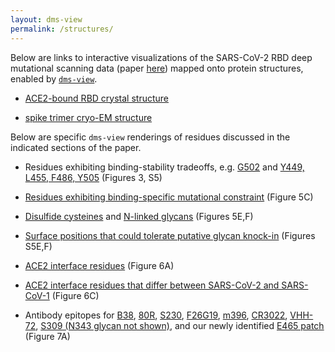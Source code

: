 ```yaml
---
layout: dms-view
permalink: /structures/
---
```


Below are links to interactive visualizations of the SARS-CoV-2 RBD deep mutational scanning data (paper [here]()) mapped onto protein structures, enabled by [`dms-view`](https://dms-view.github.io/docs/).

   - [ACE2-bound RBD crystal structure](https://dms-view.github.io/?markdown-url=https%3A%2F%2Fraw.githubusercontent.com%2Fjbloomlab%2FSARS-CoV-2-RBD_DMS%2Fmaster%2Fresults%2Fdms_view%2Fdescription_RBD.md&pdb-url=https%3A%2F%2Fraw.githubusercontent.com%2Fjbloomlab%2FSARS-CoV-2-RBD_DMS%2Fmaster%2Fdata%2Fstructures%2FACE2-bound%2F6m0j.pdb&data-url=https%3A%2F%2Fraw.githubusercontent.com%2Fjbloomlab%2FSARS-CoV-2-RBD_DMS%2Fmaster%2Fresults%2Fdms_view%2Fdms-view_table_RBD.csv&condition=ACE2-binding&site_metric=site_entropy&mutation_metric=mut_preference&selected_sites=498%2C501)

   - [spike trimer cryo-EM structure](https://dms-view.github.io/?markdown-url=https%3A%2F%2Fraw.githubusercontent.com%2Fjbloomlab%2FSARS-CoV-2-RBD_DMS%2Fmaster%2Fresults%2Fdms_view%2Fdescription_spike.md&pdb-url=https%3A%2F%2Fraw.githubusercontent.com%2Fjbloomlab%2FSARS-CoV-2-RBD_DMS%2Fmaster%2Fdata%2Fstructures%2FACE2-bound%2F6vxx.pdb&data-url=https%3A%2F%2Fraw.githubusercontent.com%2Fjbloomlab%2FSARS-CoV-2-RBD_DMS%2Fmaster%2Fresults%2Fdms_view%2Fdms-view_table_spike.csv&condition=ACE2-binding&site_metric=site_entropy&mutation_metric=mut_preference&selected_sites=498%2C501)

Below are specific `dms-view` renderings of residues discussed in the indicated sections of the paper.

   - Residues exhibiting binding-stability tradeoffs, e.g. [G502](https://dms-view.github.io/?markdown-url=https%3A%2F%2Fraw.githubusercontent.com%2Fjbloomlab%2FSARS-CoV-2-RBD_DMS%2Fmaster%2Fresults%2Fdms_view%2Fdescription_RBD.md&pdb-url=https%3A%2F%2Fraw.githubusercontent.com%2Fjbloomlab%2FSARS-CoV-2-RBD_DMS%2Fmaster%2Fdata%2Fstructures%2FACE2-bound%2F6m0j.pdb&data-url=https%3A%2F%2Fraw.githubusercontent.com%2Fjbloomlab%2FSARS-CoV-2-RBD_DMS%2Fmaster%2Fresults%2Fdms_view%2Fdms-view_table_RBD.csv&condition=ACE2-binding&site_metric=site_entropy&mutation_metric=mut_preference&selected_sites=502) and [Y449, L455, F486, Y505](https://dms-view.github.io/?markdown-url=https%3A%2F%2Fraw.githubusercontent.com%2Fjbloomlab%2FSARS-CoV-2-RBD_DMS%2Fmaster%2Fresults%2Fdms_view%2Fdescription_RBD.md&pdb-url=https%3A%2F%2Fraw.githubusercontent.com%2Fjbloomlab%2FSARS-CoV-2-RBD_DMS%2Fmaster%2Fdata%2Fstructures%2FACE2-bound%2F6m0j.pdb&data-url=https%3A%2F%2Fraw.githubusercontent.com%2Fjbloomlab%2FSARS-CoV-2-RBD_DMS%2Fmaster%2Fresults%2Fdms_view%2Fdms-view_table_RBD.csv&condition=ACE2-binding&site_metric=site_entropy&mutation_metric=mut_preference&selected_sites=449%2C455%2C486%2C505) (Figures 3, S5)
   
   - [Residues exhibiting binding-specific mutational constraint](https://dms-view.github.io/?markdown-url=https%3A%2F%2Fraw.githubusercontent.com%2Fjbloomlab%2FSARS-CoV-2-RBD_DMS%2Fmaster%2Fresults%2Fdms_view%2Fdescription_RBD.md&pdb-url=https%3A%2F%2Fraw.githubusercontent.com%2Fjbloomlab%2FSARS-CoV-2-RBD_DMS%2Fmaster%2Fdata%2Fstructures%2FACE2-bound%2F6m0j.pdb&data-url=https%3A%2F%2Fraw.githubusercontent.com%2Fjbloomlab%2FSARS-CoV-2-RBD_DMS%2Fmaster%2Fresults%2Fdms_view%2Fdms-view_table_RBD.csv&condition=ACE2-binding&site_metric=site_entropy&mutation_metric=mut_preference&selected_sites=443%2C447%2C449%2C456%2C473%2C475%2C476%2C487%2C489%2C496%2C500%2C502%2C505) (Figure 5C)
   
   - [Disulfide cysteines](https://dms-view.github.io/?markdown-url=https%3A%2F%2Fraw.githubusercontent.com%2Fjbloomlab%2FSARS-CoV-2-RBD_DMS%2Fmaster%2Fresults%2Fdms_view%2Fdescription_RBD.md&pdb-url=https%3A%2F%2Fraw.githubusercontent.com%2Fjbloomlab%2FSARS-CoV-2-RBD_DMS%2Fmaster%2Fdata%2Fstructures%2FACE2-bound%2F6m0j.pdb&data-url=https%3A%2F%2Fraw.githubusercontent.com%2Fjbloomlab%2FSARS-CoV-2-RBD_DMS%2Fmaster%2Fresults%2Fdms_view%2Fdms-view_table_RBD.csv&condition=ACE2-binding&site_metric=site_entropy&mutation_metric=mut_preference&selected_sites=336%2C361%2C379%2C391%2C432%2C480%2C488%2C525) and [N-linked glycans](https://dms-view.github.io/?markdown-url=https%3A%2F%2Fraw.githubusercontent.com%2Fjbloomlab%2FSARS-CoV-2-RBD_DMS%2Fmaster%2Fresults%2Fdms_view%2Fdescription_RBD.md&pdb-url=https%3A%2F%2Fraw.githubusercontent.com%2Fjbloomlab%2FSARS-CoV-2-RBD_DMS%2Fmaster%2Fdata%2Fstructures%2FACE2-bound%2F6m0j.pdb&data-url=https%3A%2F%2Fraw.githubusercontent.com%2Fjbloomlab%2FSARS-CoV-2-RBD_DMS%2Fmaster%2Fresults%2Fdms_view%2Fdms-view_table_RBD.csv&condition=expression&site_metric=site_entropy&mutation_metric=mut_preference&selected_sites=331%2C333%2C343%2C345) (Figures 5E,F)
   
   - [Surface positions that could tolerate putative glycan knock-in](https://dms-view.github.io/?markdown-url=https%3A%2F%2Fraw.githubusercontent.com%2Fjbloomlab%2FSARS-CoV-2-RBD_DMS%2Fmaster%2Fresults%2Fdms_view%2Fdescription_RBD.md&pdb-url=https%3A%2F%2Fraw.githubusercontent.com%2Fjbloomlab%2FSARS-CoV-2-RBD_DMS%2Fmaster%2Fdata%2Fstructures%2FACE2-bound%2F6m0j.pdb&data-url=https%3A%2F%2Fraw.githubusercontent.com%2Fjbloomlab%2FSARS-CoV-2-RBD_DMS%2Fmaster%2Fresults%2Fdms_view%2Fdms-view_table_RBD.csv&condition=expression&site_metric=site_entropy&mutation_metric=mut_preference&selected_sites=354%2C360%2C388%2C394%2C448%2C450%2C460%2C481) (Figures S5E,F)
   
   - [ACE2 interface residues](https://dms-view.github.io/?markdown-url=https%3A%2F%2Fraw.githubusercontent.com%2Fjbloomlab%2FSARS-CoV-2-RBD_DMS%2Fmaster%2Fresults%2Fdms_view%2Fdescription_RBD.md&pdb-url=https%3A%2F%2Fraw.githubusercontent.com%2Fjbloomlab%2FSARS-CoV-2-RBD_DMS%2Fmaster%2Fdata%2Fstructures%2FACE2-bound%2F6m0j.pdb&data-url=https%3A%2F%2Fraw.githubusercontent.com%2Fjbloomlab%2FSARS-CoV-2-RBD_DMS%2Fmaster%2Fresults%2Fdms_view%2Fdms-view_table_RBD.csv&condition=ACE2-binding&site_metric=site_entropy&mutation_metric=mut_preference&selected_sites=417%2C439%2C446%2C449%2C453%2C455%2C456%2C475%2C486%2C487%2C489%2C493%2C494%2C496%2C498%2C500%2C501%2C502%2C503%2C505) (Figure 6A)
   
   - [ACE2 interface residues that differ between SARS-CoV-2 and SARS-CoV-1](https://dms-view.github.io/?markdown-url=https%3A%2F%2Fraw.githubusercontent.com%2Fjbloomlab%2FSARS-CoV-2-RBD_DMS%2Fmaster%2Fresults%2Fdms_view%2Fdescription_RBD.md&pdb-url=https%3A%2F%2Fraw.githubusercontent.com%2Fjbloomlab%2FSARS-CoV-2-RBD_DMS%2Fmaster%2Fdata%2Fstructures%2FACE2-bound%2F6m0j.pdb&data-url=https%3A%2F%2Fraw.githubusercontent.com%2Fjbloomlab%2FSARS-CoV-2-RBD_DMS%2Fmaster%2Fresults%2Fdms_view%2Fdms-view_table_RBD.csv&condition=ACE2-binding&site_metric=site_entropy&mutation_metric=mut_preference&selected_sites=417%2C439%2C446%2C455%2C456%2C475%2C486%2C493%2C494%2C498%2C501%2C503) (Figure 6C)

   - Antibody epitopes for [B38](https://dms-view.github.io/?markdown-url=https%3A%2F%2Fraw.githubusercontent.com%2Fjbloomlab%2FSARS-CoV-2-RBD_DMS%2Fmaster%2Fresults%2Fdms_view%2Fdescription_RBD.md&pdb-url=https%3A%2F%2Fraw.githubusercontent.com%2Fjbloomlab%2FSARS-CoV-2-RBD_DMS%2Fmaster%2Fdata%2Fstructures%2FACE2-bound%2F6m0j.pdb&data-url=https%3A%2F%2Fraw.githubusercontent.com%2Fjbloomlab%2FSARS-CoV-2-RBD_DMS%2Fmaster%2Fresults%2Fdms_view%2Fdms-view_table_RBD.csv&condition=ACE2-binding&site_metric=site_entropy&mutation_metric=mut_preference&selected_sites=403%2C405%2C406%2C409%2C415%2C416%2C417%2C420%2C421%2C453%2C455%2C456%2C457%2C458%2C459%2C460%2C473%2C474%2C475%2C476%2C484%2C486%2C487%2C489%2C490%2C492%2C493%2C495%2C496%2C498%2C500%2C501%2C502%2C505), [80R](https://dms-view.github.io/?markdown-url=https%3A%2F%2Fraw.githubusercontent.com%2Fjbloomlab%2FSARS-CoV-2-RBD_DMS%2Fmaster%2Fresults%2Fdms_view%2Fdescription_RBD.md&pdb-url=https%3A%2F%2Fraw.githubusercontent.com%2Fjbloomlab%2FSARS-CoV-2-RBD_DMS%2Fmaster%2Fdata%2Fstructures%2FACE2-bound%2F6m0j.pdb&data-url=https%3A%2F%2Fraw.githubusercontent.com%2Fjbloomlab%2FSARS-CoV-2-RBD_DMS%2Fmaster%2Fresults%2Fdms_view%2Fdms-view_table_RBD.csv&condition=ACE2-binding&site_metric=site_entropy&mutation_metric=mut_preference&selected_sites=439%2C445%2C446%2C449%2C452%2C455%2C470%2C482%2C484%2C485%2C486%2C488%2C489%2C490%2C492%2C493%2C494%2C496%2C498%2C499%2C500%2C501%2C502%2C505%2C506), [S230](https://dms-view.github.io/?markdown-url=https%3A%2F%2Fraw.githubusercontent.com%2Fjbloomlab%2FSARS-CoV-2-RBD_DMS%2Fmaster%2Fresults%2Fdms_view%2Fdescription_RBD.md&pdb-url=https%3A%2F%2Fraw.githubusercontent.com%2Fjbloomlab%2FSARS-CoV-2-RBD_DMS%2Fmaster%2Fdata%2Fstructures%2FACE2-bound%2F6m0j.pdb&data-url=https%3A%2F%2Fraw.githubusercontent.com%2Fjbloomlab%2FSARS-CoV-2-RBD_DMS%2Fmaster%2Fresults%2Fdms_view%2Fdms-view_table_RBD.csv&condition=ACE2-binding&site_metric=site_entropy&mutation_metric=mut_preference&selected_sites=415%2C416%2C417%2C420%2C421%2C454%2C455%2C456%2C457%2C458%2C459%2C460%2C473%2C474%2C475%2C476%2C477%2C485%2C486%2C487%2C488%2C489), [F26G19](https://dms-view.github.io/?markdown-url=https%3A%2F%2Fraw.githubusercontent.com%2Fjbloomlab%2FSARS-CoV-2-RBD_DMS%2Fmaster%2Fresults%2Fdms_view%2Fdescription_RBD.md&pdb-url=https%3A%2F%2Fraw.githubusercontent.com%2Fjbloomlab%2FSARS-CoV-2-RBD_DMS%2Fmaster%2Fdata%2Fstructures%2FACE2-bound%2F6m0j.pdb&data-url=https%3A%2F%2Fraw.githubusercontent.com%2Fjbloomlab%2FSARS-CoV-2-RBD_DMS%2Fmaster%2Fresults%2Fdms_view%2Fdms-view_table_RBD.csv&condition=ACE2-binding&site_metric=site_entropy&mutation_metric=mut_preference&selected_sites=372%2C375%2C404%2C405%2C437%2C439%2C440%2C500%2C501%2C502%2C503%2C504%2C505%2C506%2C508), [m396](https://dms-view.github.io/?markdown-url=https%3A%2F%2Fraw.githubusercontent.com%2Fjbloomlab%2FSARS-CoV-2-RBD_DMS%2Fmaster%2Fresults%2Fdms_view%2Fdescription_RBD.md&pdb-url=https%3A%2F%2Fraw.githubusercontent.com%2Fjbloomlab%2FSARS-CoV-2-RBD_DMS%2Fmaster%2Fdata%2Fstructures%2FACE2-bound%2F6m0j.pdb&data-url=https%3A%2F%2Fraw.githubusercontent.com%2Fjbloomlab%2FSARS-CoV-2-RBD_DMS%2Fmaster%2Fresults%2Fdms_view%2Fdms-view_table_RBD.csv&condition=ACE2-binding&site_metric=site_entropy&mutation_metric=mut_preference&selected_sites=372%2C375%2C376%2C378%2C403%2C404%2C405%2C408%2C439%2C449%2C496%2C498%2C499%2C500%2C501%2C502%2C503%2C504%2C505%2C506%2C508), [CR3022](https://dms-view.github.io/?markdown-url=https%3A%2F%2Fraw.githubusercontent.com%2Fjbloomlab%2FSARS-CoV-2-RBD_DMS%2Fmaster%2Fresults%2Fdms_view%2Fdescription_RBD.md&pdb-url=https%3A%2F%2Fraw.githubusercontent.com%2Fjbloomlab%2FSARS-CoV-2-RBD_DMS%2Fmaster%2Fdata%2Fstructures%2FACE2-bound%2F6m0j.pdb&data-url=https%3A%2F%2Fraw.githubusercontent.com%2Fjbloomlab%2FSARS-CoV-2-RBD_DMS%2Fmaster%2Fresults%2Fdms_view%2Fdms-view_table_RBD.csv&condition=expression&site_metric=site_entropy&mutation_metric=mut_preference&selected_sites=369%2C370%2C371%2C372%2C374%2C377%2C378%2C379%2C380%2C381%2C382%2C383%2C384%2C385%2C386%2C390%2C429%2C430%2C515%2C516%2C517), [VHH-72](https://dms-view.github.io/?markdown-url=https%3A%2F%2Fraw.githubusercontent.com%2Fjbloomlab%2FSARS-CoV-2-RBD_DMS%2Fmaster%2Fresults%2Fdms_view%2Fdescription_RBD.md&pdb-url=https%3A%2F%2Fraw.githubusercontent.com%2Fjbloomlab%2FSARS-CoV-2-RBD_DMS%2Fmaster%2Fdata%2Fstructures%2FACE2-bound%2F6m0j.pdb&data-url=https%3A%2F%2Fraw.githubusercontent.com%2Fjbloomlab%2FSARS-CoV-2-RBD_DMS%2Fmaster%2Fresults%2Fdms_view%2Fdms-view_table_RBD.csv&condition=expression&site_metric=site_entropy&mutation_metric=mut_preference&selected_sites=369%2C370%2C371%2C372%2C374%2C375%2C376%2C377%2C378%2C379%2C384%2C385%2C404%2C408%2C437%2C503%2C508), [S309 (N343 glycan not shown)](https://dms-view.github.io/?markdown-url=https%3A%2F%2Fraw.githubusercontent.com%2Fjbloomlab%2FSARS-CoV-2-RBD_DMS%2Fmaster%2Fresults%2Fdms_view%2Fdescription_RBD.md&pdb-url=https%3A%2F%2Fraw.githubusercontent.com%2Fjbloomlab%2FSARS-CoV-2-RBD_DMS%2Fmaster%2Fdata%2Fstructures%2FACE2-bound%2F6m0j.pdb&data-url=https%3A%2F%2Fraw.githubusercontent.com%2Fjbloomlab%2FSARS-CoV-2-RBD_DMS%2Fmaster%2Fresults%2Fdms_view%2Fdms-view_table_RBD.csv&condition=expression&site_metric=site_entropy&mutation_metric=mut_preference&selected_sites=334%2C335%2C337%2C339%2C340%2C343%2C344%2C345%2C346%2C356%2C357%2C359%2C360%2C361%2C441), and our newly identified [E465 patch](https://dms-view.github.io/?markdown-url=https%3A%2F%2Fraw.githubusercontent.com%2Fjbloomlab%2FSARS-CoV-2-RBD_DMS%2Fmaster%2Fresults%2Fdms_view%2Fdescription_RBD.md&pdb-url=https%3A%2F%2Fraw.githubusercontent.com%2Fjbloomlab%2FSARS-CoV-2-RBD_DMS%2Fmaster%2Fdata%2Fstructures%2FACE2-bound%2F6m0j.pdb&data-url=https%3A%2F%2Fraw.githubusercontent.com%2Fjbloomlab%2FSARS-CoV-2-RBD_DMS%2Fmaster%2Fresults%2Fdms_view%2Fdms-view_table_RBD.csv&condition=expression&site_metric=site_entropy&mutation_metric=mut_preference&selected_sites=353%2C355%2C426%2C457%2C462%2C463%2C464%2C465%2C466%2C467) (Figure 7A)
